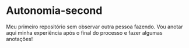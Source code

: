 # Autonomia-second
Meu primeiro repositório sem observar outra pessoa fazendo.
Vou anotar aqui minha experiência após o final do processo e fazer algumas anotações!

